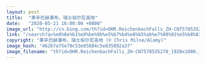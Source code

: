```yaml
---
layout: post
title:  "莱辛巴赫瀑布，瑞士伯尔尼高地"
date:   "2020-05-21 16:00:00 +0800"
image_url: "http://cn.bing.com/th?id=OHR.ReichenbachFalls_ZH-CN7578535270_1920x1080.jpg&rf=LaDigue_1920x1080.jpg&pid=hp"
link: "/search?q=%e8%8e%b1%e8%be%9b%e5%b7%b4%e8%b5%ab%e7%80%91%e5%b8%83&form=hpcapt&mkt=zh-cn"
copyright: "莱辛巴赫瀑布，瑞士伯尔尼高地 (© Chris Milne/Alamy)"
image_hash: "46267a75e70c53e85884c5e835892a37"
image_filename: "th?id=OHR.ReichenbachFalls_ZH-CN7578535270_1920x1080.jpg&rf=LaDigue_1920x1080.jpg&pid=hp"
---
```

